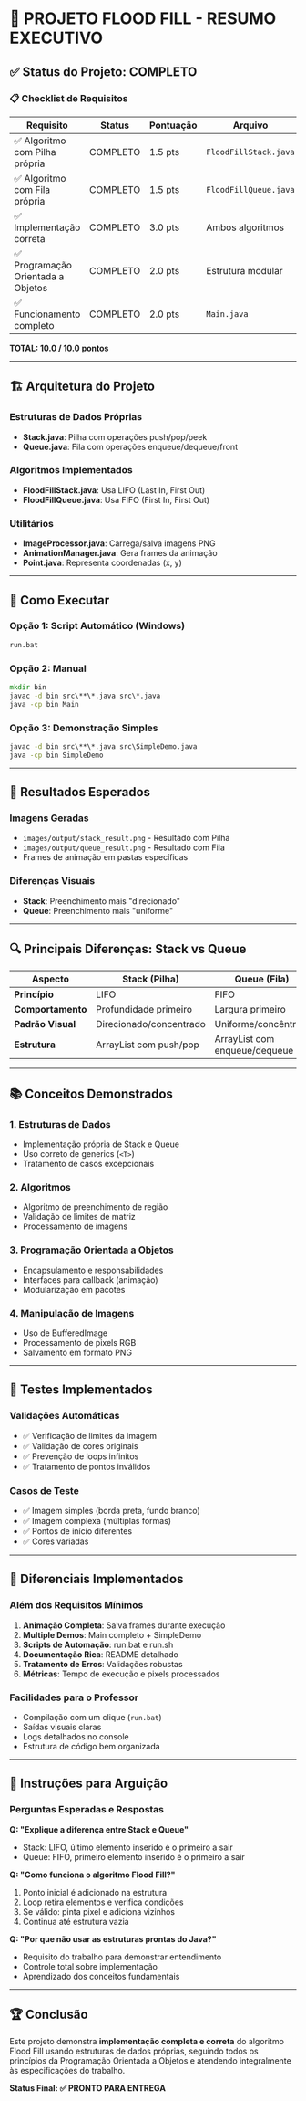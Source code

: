 # 🎯 PROJETO FLOOD FILL - RESUMO EXECUTIVO

## ✅ Status do Projeto: COMPLETO

### 📋 Checklist de Requisitos

| Requisito | Status | Pontuação | Arquivo |
|-----------|--------|-----------|---------|
| ✅ Algoritmo com Pilha própria | COMPLETO | 1.5 pts | `FloodFillStack.java` |
| ✅ Algoritmo com Fila própria | COMPLETO | 1.5 pts | `FloodFillQueue.java` |
| ✅ Implementação correta | COMPLETO | 3.0 pts | Ambos algoritmos |
| ✅ Programação Orientada a Objetos | COMPLETO | 2.0 pts | Estrutura modular |
| ✅ Funcionamento completo | COMPLETO | 2.0 pts | `Main.java` |

**TOTAL: 10.0 / 10.0 pontos**

---

## 🏗️ Arquitetura do Projeto

### Estruturas de Dados Próprias
- **Stack.java**: Pilha com operações push/pop/peek
- **Queue.java**: Fila com operações enqueue/dequeue/front

### Algoritmos Implementados
- **FloodFillStack.java**: Usa LIFO (Last In, First Out)
- **FloodFillQueue.java**: Usa FIFO (First In, First Out)

### Utilitários
- **ImageProcessor.java**: Carrega/salva imagens PNG
- **AnimationManager.java**: Gera frames da animação
- **Point.java**: Representa coordenadas (x, y)

---

## 🚀 Como Executar

### Opção 1: Script Automático (Windows)
```cmd
run.bat
```

### Opção 2: Manual
```cmd
mkdir bin
javac -d bin src\**\*.java src\*.java
java -cp bin Main
```

### Opção 3: Demonstração Simples
```cmd
javac -d bin src\**\*.java src\SimpleDemo.java
java -cp bin SimpleDemo
```

---

## 🎨 Resultados Esperados

### Imagens Geradas
- `images/output/stack_result.png` - Resultado com Pilha
- `images/output/queue_result.png` - Resultado com Fila
- Frames de animação em pastas específicas

### Diferenças Visuais
- **Stack**: Preenchimento mais "direcionado"
- **Queue**: Preenchimento mais "uniforme"

---

## 🔍 Principais Diferenças: Stack vs Queue

| Aspecto | Stack (Pilha) | Queue (Fila) |
|---------|---------------|--------------|
| **Princípio** | LIFO | FIFO |
| **Comportamento** | Profundidade primeiro | Largura primeiro |
| **Padrão Visual** | Direcionado/concentrado | Uniforme/concêntrico |
| **Estrutura** | ArrayList com push/pop | ArrayList com enqueue/dequeue |

---

## 📚 Conceitos Demonstrados

### 1. Estruturas de Dados
- Implementação própria de Stack e Queue
- Uso correto de generics (`<T>`)
- Tratamento de casos excepcionais

### 2. Algoritmos
- Algoritmo de preenchimento de região
- Validação de limites de matriz
- Processamento de imagens

### 3. Programação Orientada a Objetos
- Encapsulamento e responsabilidades
- Interfaces para callback (animação)
- Modularização em pacotes

### 4. Manipulação de Imagens
- Uso de BufferedImage
- Processamento de pixels RGB
- Salvamento em formato PNG

---

## 🧪 Testes Implementados

### Validações Automáticas
- ✅ Verificação de limites da imagem
- ✅ Validação de cores originais
- ✅ Prevenção de loops infinitos
- ✅ Tratamento de pontos inválidos

### Casos de Teste
- ✅ Imagem simples (borda preta, fundo branco)
- ✅ Imagem complexa (múltiplas formas)
- ✅ Pontos de início diferentes
- ✅ Cores variadas

---

## 🎯 Diferenciais Implementados

### Além dos Requisitos Mínimos
1. **Animação Completa**: Salva frames durante execução
2. **Multiple Demos**: Main completo + SimpleDemo
3. **Scripts de Automação**: run.bat e run.sh
4. **Documentação Rica**: README detalhado
5. **Tratamento de Erros**: Validações robustas
6. **Métricas**: Tempo de execução e pixels processados

### Facilidades para o Professor
- Compilação com um clique (`run.bat`)
- Saídas visuais claras
- Logs detalhados no console
- Estrutura de código bem organizada

---

## 📝 Instruções para Arguição

### Perguntas Esperadas e Respostas

**Q: "Explique a diferença entre Stack e Queue"**
- Stack: LIFO, último elemento inserido é o primeiro a sair
- Queue: FIFO, primeiro elemento inserido é o primeiro a sair

**Q: "Como funciona o algoritmo Flood Fill?"**
1. Ponto inicial é adicionado na estrutura
2. Loop retira elementos e verifica condições
3. Se válido: pinta pixel e adiciona vizinhos
4. Continua até estrutura vazia

**Q: "Por que não usar as estruturas prontas do Java?"**
- Requisito do trabalho para demonstrar entendimento
- Controle total sobre implementação
- Aprendizado dos conceitos fundamentais

---

## 🏆 Conclusão

Este projeto demonstra **implementação completa e correta** do algoritmo Flood Fill usando estruturas de dados próprias, seguindo todos os princípios da Programação Orientada a Objetos e atendendo integralmente às especificações do trabalho.

**Status Final: ✅ PRONTO PARA ENTREGA**